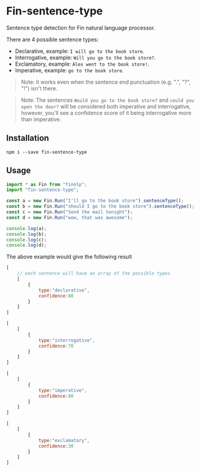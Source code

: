 # Fin-sentence-type

Sentence type detection for Fin natural language processor.

There are 4 possible sentence types:

- Declarative, example: `I will go to the book store`.
- Interrogative, example: `Will you go to the book store?`.
- Exclamatory, example: `Alex went to the book store!`.
- Imperative, example: `go to the book store`.

> Note: it works even when the sentence end punctuation (e.g. ".", "?", "!") isn't there.

> Note: The sentences `Would you go to the book store?` and `could you open the door?` will be considered both imperative and interrogative, however, you'll see a confidence score of it being interrogative more than imperative.

## Installation

```
npm i --save fin-sentence-type
```

## Usage


```typescript
import * as Fin from "finnlp";
import "fin-sentence-type";

const a = new Fin.Run("I'll go to the book store").sentenceType();
const b = new Fin.Run("should I go to the book store").sentenceType();
const c = new Fin.Run("Send the mail tonight");
const d = new Fin.Run("wow, that was awesome");

console.log(a);
console.log(b);
console.log(c);
console.log(d);

```

The above example would give the following result

```javascript
[
    // each sentence will have an array of the possible types
    [
        {
            type:"declarative",
            confidence:80
        }
    ]
]
```

```javascript
[
    [
        {
            type:"interrogative",
            confidence:70
        }
    ]
]
```

```javascript
[
    [
        {
            type:"imperative",
            confidence:80
        }
    ]
]
```

```javascript
[
    [
        {
            type:"exclamatory",
            confidence:30
        }
    ]
]
```




